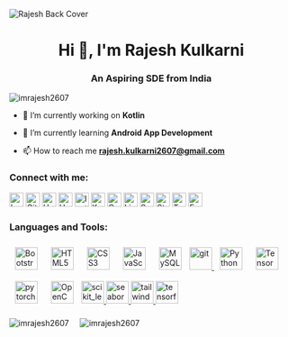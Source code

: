 ![Rajesh Back Cover](https://user-images.githubusercontent.com/68502414/211241312-3bd92202-54da-42b9-a84d-3f263f6e6366.png)

<h1 align="center">Hi 👋, I'm Rajesh Kulkarni</h1>
<h3 align="center">An Aspiring SDE from India</h3>

<p align="left"> <img src="https://komarev.com/ghpvc/?username=imrajesh2607&label=Profile%20views&color=0e75b6&style=flat" alt="imrajesh2607" /> </p>

- 🔭 I’m currently working on **Kotlin**

- 🌱 I’m currently learning **Android App Development**

- 📫 How to reach me **rajesh.kulkarni2607@gmail.com**


<h3 align="left">Connect with me:</h3>

<p align="left">
<a href="https://leetcode.com/imrajesh1845/" target="_blank"><img alt="Leetcode" src="https://img.shields.io/badge/-LeetCode-FFA116?style=for-the-badge&logo=LeetCode&logoColor=black" height="25px"/></a>
<a href="https://github.com/imrajesh2607" target="_blank"><img alt="Github" src="https://img.shields.io/badge/GitHub-100000?style=for-the-badge&logo=github&logoColor=white" height="25px"/></a>
<a href="https://www.hackerearth.com/@imrajesh2607" target="_blank"><img alt="Hackerearth" src="https://img.shields.io/badge/HackerEarth-%232C3454.svg?&style=for-the-badge&logo=HackerEarth&logoColor=Blue" height="25px"/></a>
<a href="https://www.hackerrank.com/rajesh_kulkarni1" target="_blank"><img alt="Hackerrank" src="https://img.shields.io/badge/-Hackerrank-2EC866?style=for-the-badge&logo=HackerRank&logoColor=white" height="25px"/></a>
<a href="https://www.instagram.com/imrajesh2607/" target="_blank"><img alt="Instagram" src="https://img.shields.io/badge/Instagram-E4405F?style=for-the-badge&logo=instagram&logoColor=white" height="25px"/></a>
<a href="https://www.kaggle.com/imrajesh2607" target="_blank"><img alt="Kaggle" src="https://img.shields.io/badge/Kaggle-20BEFF?style=for-the-badge&logo=Kaggle&logoColor=white" height="25px"/></a>
<a href="https://www.codechef.com/users/imrajesh45" target="_blank"><img alt="Codechef" src="https://img.shields.io/badge/Codechef-%23B92B27.svg?&style=for-the-badge&logo=Codechef&logoColor=white" height="25px"/></a>
<a href="https://www.linkedin.com/in/rajesh-kulkarni2607" target="_blank"><img alt="Linkedin" src="https://img.shields.io/badge/LinkedIn-0077B5?style=for-the-badge&logo=linkedin&logoColor=white" height="25px"/></a>
<a href="https://www.snapchat.com/add/imrajesh2607?share_id=GTSqfJm8_dg&locale=en-IN" target="_blank"><img alt="Snapchat" src="https://img.shields.io/badge/Snapchat-FFFC00?style=for-the-badge&logo=snapchat&logoColor=white" height="25px"/></a>
<a href="https://stackoverflow.com/users/19481266/rajesh-kulkarni" target="_blank"><img alt="Stack Overflow" src="https://img.shields.io/badge/Stack_Overflow-FE7A16?style=for-the-badge&logo=stack-overflow&logoColor=white" height="25px"/></a>
<a href="https://twitter.com/imrajesh2607" target="_blank"><img alt="Twitter" src="https://img.shields.io/badge/Twitter-1DA1F2?style=for-the-badge&logo=twitter&logoColor=white" height="25px"/></a>
<a href="https://www.facebook.com/profile.php?id=100023911290262" target="_blank"><img alt="Facebook" src="https://img.shields.io/badge/Facebook-1877F2?style=for-the-badge&logo=facebook&logoColor=white" height="25px"/></a>
</p>

<h3 align="left">Languages and Tools:</h3>
<a href="https://getbootstrap.com/docs/3.4/javascript/" target="_blank"><img style="margin: 10px" src="https://profilinator.rishav.dev/skills-assets/bootstrap-plain.svg" alt="Bootstrap"  width="40" height="40" /></a>  
<a href="https://en.wikipedia.org/wiki/HTML5" target="_blank"><img style="margin: 10px" src="https://profilinator.rishav.dev/skills-assets/html5-original-wordmark.svg" alt="HTML5" width="40" height="40" /></a>  
<a href="https://www.w3schools.com/css/" target="_blank"><img style="margin: 10px" src="https://profilinator.rishav.dev/skills-assets/css3-original-wordmark.svg" alt="CSS3" width="40" height="40" /></a>  
<a href="https://www.javascript.com/" target="_blank"><img style="margin: 10px" src="https://profilinator.rishav.dev/skills-assets/javascript-original.svg" alt="JavaScript" width="40" height="40" /></a>  
<a href="https://www.mysql.com/" target="_blank"><img style="margin: 10px" src="https://profilinator.rishav.dev/skills-assets/mysql-original-wordmark.svg" alt="MySQL" width="40" height="40" /></a>  
<a href="https://git-scm.com/" target="_blank" rel="noreferrer"> <img src="https://www.vectorlogo.zone/logos/git-scm/git-scm-icon.svg" alt="git" width="40" height="40"/> </a> 
<a href="https://www.python.org/" target="_blank"><img style="margin: 10px" src="https://profilinator.rishav.dev/skills-assets/python-original.svg" alt="Python" width="40" height="40" /></a>   
<a href="https://www.tensorflow.org/" target="_blank"><img style="margin: 10px" src="https://profilinator.rishav.dev/skills-assets/tensorflow-icon.svg" alt="TensorFlow" width="40" height="40" /></a>  
<a href="https://pytorch.org/" target="_blank"><img style="margin: 10px" src="https://profilinator.rishav.dev/skills-assets/pytorch-icon.svg" alt="pytorch" width="40" height="40" /></a>  
<a href="https://opencv.org/" target="_blank"><img style="margin: 10px" src="https://profilinator.rishav.dev/skills-assets/opencv-icon.svg" alt="OpenCV" width="40" height="40" /></a>  
<a href="https://scikit-learn.org/" target="_blank" rel="noreferrer"> <img src="https://upload.wikimedia.org/wikipedia/commons/0/05/Scikit_learn_logo_small.svg" alt="scikit_learn" width="40" height="40"/> </a> 
<a href="https://seaborn.pydata.org/" target="_blank" rel="noreferrer"> <img src="https://seaborn.pydata.org/_images/logo-mark-lightbg.svg" alt="seaborn" width="40" height="40"/> </a> 
<a href="https://tailwindcss.com/" target="_blank" rel="noreferrer"> <img src="https://www.vectorlogo.zone/logos/tailwindcss/tailwindcss-icon.svg" alt="tailwind" width="40" height="40"/> </a> 
<a href="https://www.tensorflow.org" target="_blank" rel="noreferrer"> <img src="https://www.vectorlogo.zone/logos/tensorflow/tensorflow-icon.svg" alt="tensorflow" width="40" height="40"/> </a> </p>

<p><img align="center" src="https://github-readme-stats.vercel.app/api?username=imrajesh2607&show_icons=true&locale=en" alt="imrajesh2607" />&nbsp;&nbsp;&nbsp;&nbsp;&nbsp;<img align="center" src="https://github-readme-streak-stats.herokuapp.com/?user=imrajesh2607&" alt="imrajesh2607" /></p>
